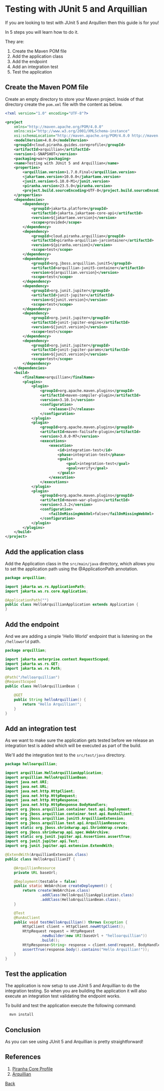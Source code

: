 # Testing with JUnit 5 and Arquillian 

If you are looking to test with JUnit 5 and Arqullien then this guide is for you!

In 5 steps you will learn how to do it. 

They are:

1. Create the Maven POM file
1. Add the application class
1. Add the endpoint
1. Add an integration test
1. Test the application

## Create the Maven POM file

Create an empty directory to store your Maven project. Inside of that directory create the ```pom.xml``` file with the content as below.

```xml
<?xml version="1.0" encoding="UTF-8"?>

<project
    xmlns="http://maven.apache.org/POM/4.0.0"
    xmlns:xsi="http://www.w3.org/2001/XMLSchema-instance"
    xsi:schemaLocation="http://maven.apache.org/POM/4.0.0 http://maven.apache.org/xsd/maven-4.0.0.xsd">
    <modelVersion>4.0.0</modelVersion>
    <groupId>cloud.piranha.guides.coreprofile</groupId>
    <artifactId>arquillian</artifactId>
    <version>1-SNAPSHOT</version>
    <packaging>war</packaging>
    <name>Testing with JUnit 5 and Arquillian</name>
    <properties>
        <arquillian.version>1.7.0.Final</arquillian.version>
        <jakartaee.version>10.0.0</jakartaee.version>
        <junit.version>5.10.0-M1</junit.version>
        <piranha.version>23.5.0</piranha.version>
        <project.build.sourceEncoding>UTF-8</project.build.sourceEncoding>
    </properties>
    <dependencies>
        <dependency>
            <groupId>jakarta.platform</groupId>
            <artifactId>jakarta.jakartaee-core-api</artifactId>
            <version>${jakartaee.version}</version>
            <scope>provided</scope>
        </dependency>
        <dependency>
            <groupId>cloud.piranha.arquillian</groupId>
            <artifactId>piranha-arquillian-jarcontainer</artifactId>
            <version>${piranha.version}</version>
            <scope>test</scope>
        </dependency>
        <dependency>
            <groupId>org.jboss.arquillian.junit5</groupId>
            <artifactId>arquillian-junit5-container</artifactId>
            <version>${arquillian.version}</version>
            <scope>test</scope>
        </dependency>
        <dependency>
            <groupId>org.junit.jupiter</groupId>
            <artifactId>junit-jupiter</artifactId>
            <version>${junit.version}</version>
            <scope>test</scope>
        </dependency>
        <dependency>
            <groupId>org.junit.jupiter</groupId>
            <artifactId>junit-jupiter-engine</artifactId>
            <version>${junit.version}</version>
            <scope>test</scope>
        </dependency>
        <dependency>
            <groupId>org.junit.jupiter</groupId>
            <artifactId>junit-jupiter-params</artifactId>
            <version>${junit.version}</version>
            <scope>test</scope>
        </dependency>
    </dependencies>
    <build>
        <finalName>arquillian</finalName>
        <plugins>
            <plugin>
                <groupId>org.apache.maven.plugins</groupId>
                <artifactId>maven-compiler-plugin</artifactId>
                <version>3.10.1</version>
                <configuration>
                    <release>17</release>
                </configuration>
            </plugin>
            <plugin>
                <groupId>org.apache.maven.plugins</groupId>
                <artifactId>maven-failsafe-plugin</artifactId>
                <version>3.0.0-M7</version>
                <executions>
                    <execution>
                        <id>integration-test</id>
                        <phase>integration-test</phase>
                        <goals>
                            <goal>integration-test</goal>
                            <goal>verify</goal>
                        </goals>
                    </execution>
                </executions>
            </plugin>
            <plugin>
                <groupId>org.apache.maven.plugins</groupId>
                <artifactId>maven-war-plugin</artifactId>
                <version>3.3.2</version>
                <configuration>
                    <failOnMissingWebXml>false</failOnMissingWebXml>
                </configuration>
            </plugin>
        </plugins>
    </build>
</project>
```

## Add the application class

Add the Application class in the `src/main/java` directory, which allows you to set the application path using the @ApplicationPath annotation.

```java
package arquillian;

import jakarta.ws.rs.ApplicationPath;
import jakarta.ws.rs.core.Application;

@ApplicationPath("")
public class HelloArquillianApplication extends Application {
}
```

## Add the endpoint

And we are adding a simple 'Hello World' endpoint that is listening on the `/helloworld` path.

```java
package arquillian;

import jakarta.enterprise.context.RequestScoped;
import jakarta.ws.rs.GET;
import jakarta.ws.rs.Path;

@Path("/helloarquillian")
@RequestScoped
public class HelloArquillianBean {

    @GET
    public String helloArquillian() {
        return "Hello Arquillian!";
    }
}
```

## Add an integration test

As we want to make sure the application gets tested before we release an 
integration test is added which will be executed as part of the build.

We'll add the integration test to the `src/test/java` directory.

```java
package helloarquillian;

import arquillian.HelloArquillianApplication;
import arquillian.HelloArquillianBean;
import java.net.URI;
import java.net.URL;
import java.net.http.HttpClient;
import java.net.http.HttpRequest;
import java.net.http.HttpResponse;
import java.net.http.HttpResponse.BodyHandlers;
import org.jboss.arquillian.container.test.api.Deployment;
import org.jboss.arquillian.container.test.api.RunAsClient;
import org.jboss.arquillian.junit5.ArquillianExtension;
import org.jboss.arquillian.test.api.ArquillianResource;
import static org.jboss.shrinkwrap.api.ShrinkWrap.create;
import org.jboss.shrinkwrap.api.spec.WebArchive;
import static org.junit.jupiter.api.Assertions.assertTrue;
import org.junit.jupiter.api.Test;
import org.junit.jupiter.api.extension.ExtendWith;

@ExtendWith(ArquillianExtension.class)
public class HelloArquillianIT {

    @ArquillianResource
    private URL baseUrl;

    @Deployment(testable = false)
    public static WebArchive createDeployment() {
        return create(WebArchive.class)
                .addClass(HelloArquillianApplication.class)
                .addClass(HelloArquillianBean.class);
    }

    @Test
    @RunAsClient
    public void testHelloArquillian() throws Exception {
        HttpClient client = HttpClient.newHttpClient();
        HttpRequest request = HttpRequest
                .newBuilder(new URI(baseUrl + "helloarquillian"))
                .build();
        HttpResponse<String> response = client.send(request, BodyHandlers.ofString());
        assertTrue(response.body().contains("Hello Arquillian!"));
    }
}
```

## Test the application

The application is now setup to use JUnit 5 and Arquillian to do the integration 
testing. So when you are building the application it will also execute an 
integration test validating the endpoint works.

To build and test the application execute the following command:

```bash
  mvn install
```

## Conclusion

As you can see using JUnit 5 and Arquillian is pretty straightforward!

## References

1. [Piranha Core Profile](https://piranha.cloud/core-profile/)
1. [Arquillian](https://arquillian.org/)

[Back](../)
